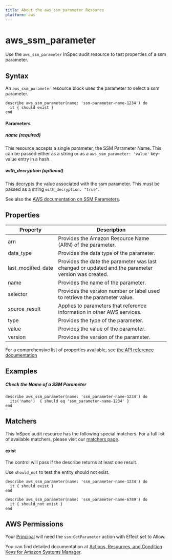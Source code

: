 ```yaml
---
title: About the aws_ssm_parameter Resource
platform: aws
---
```


# aws\_ssm\_parameter

Use the `aws_ssm_parameter` InSpec audit resource to test properties of a ssm parameter.

## Syntax

 An `aws_ssm_parameter` resource block uses the parameter to select a ssm parameter.

    describe aws_ssm_parameter(name: 'ssm-parameter-name-1234') do
      it { should exist }
    end


#### Parameters

##### name _(required)_

This resource accepts a single parameter, the SSM Parameter Name.
This can be passed either as a string or as a `aws_ssm_parameter: 'value'` key-value entry in a hash.

##### with_decryption _(optional)_

This decrypts the value associated with the ssm parameter. This must be passed as a string `with_decryption: "true"`.

See also the [AWS documentation on SSM Parameters](https://docs.aws.amazon.com/systems-manager/latest/userguide/integration-ps-secretsmanager.html).


## Properties

|Property                     | Description|
| ---                         | --- |
|arn    | Provides the Amazon Resource Name (ARN) of the parameter. |
|data_type    | Provides the data type of the parameter. |
|last\_modified\_date    | Provides the date the parameter was last changed or updated and the parameter version was created. |
|name    | Provides the name of the parameter. |
|selector    | Provides the version number or label used to retrieve the parameter value. |
|source\_result   | Applies to parameters that reference information in other AWS services. |
|type    | Provides the type of the parameter. |
|value    | Provides the value of the parameter. |
|version    | Provides the version of the parameter. |

For a comprehensive list of properties available, see [the API reference documentation](https://docs.aws.amazon.com/systems-manager/latest/APIReference/API_Parameter.html)

## Examples

##### Check the Name of a SSM Parameter

    describe aws_ssm_parameter(name: 'ssm_parameter-name-1234') do
      its('name')  { should eq 'ssm_parameter-name-1234' }
    end

## Matchers

This InSpec audit resource has the following special matchers. For a full list of available matchers, please visit our [matchers page](https://www.inspec.io/docs/reference/matchers/).

#### exist

The control will pass if the describe returns at least one result.

Use `should_not` to test the entity should not exist.

    describe aws_ssm_parameter(name: 'ssm_parameter-name-1234') do
      it { should exist }
    end

    describe aws_ssm_parameter(name: 'ssm_parameter-name-6789') do
      it { should_not exist }
    end

## AWS Permissions

Your [Principal](https://docs.aws.amazon.com/IAM/latest/UserGuide/intro-structure.html#intro-structure-principal) will need the `ssm:GetParameter` action with Effect set to Allow.

You can find detailed documentation at [Actions, Resources, and Condition Keys for Amazon Systems Manager](https://docs.aws.amazon.com/IAM/latest/UserGuide/list_awssystemsmanager.html).
